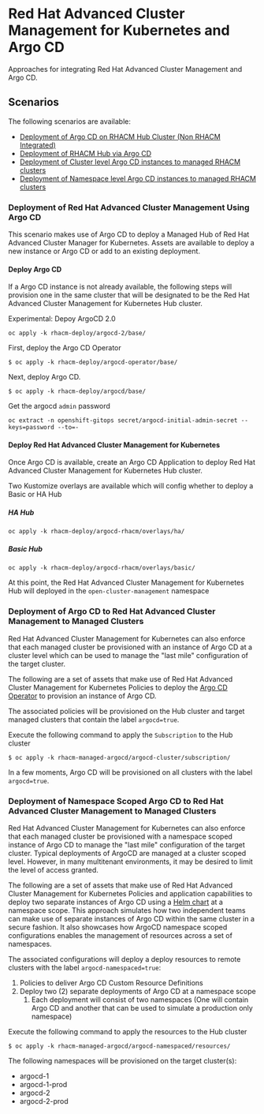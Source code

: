 # Red Hat Advanced Cluster Management for Kubernetes and Argo CD

Approaches for integrating Red Hat Advanced Cluster Management and Argo CD.

## Scenarios

The following scenarios are available:

* [Deployment of Argo CD on RHACM Hub Cluster (Non RHACM Integrated)](#deploy-argo-cd)
* [Deployment of RHACM Hub via Argo CD](#deploy-red-hat-advanced-cluster-management-for-kubernetes)
* [Deployment of Cluster level Argo CD instances to managed RHACM clusters](#deployment-of-argo-cd-to-red-hat-advanced-cluster-management-to-managed-clusters)
* [Deployment of Namespace level Argo CD instances to managed RHACM clusters](#deployment-of-namespace-level-argo-cd-instances-to-managed-rhacm-clusters)

### Deployment of Red Hat Advanced Cluster Management Using Argo CD

This scenario makes use of Argo CD to deploy a Managed Hub of Red Hat Advanced Cluster Manager for Kubernetes. Assets are available to deploy a new instance or Argo CD or add to an existing deployment.

#### Deploy Argo CD

If a Argo CD instance is not already available, the following steps will provision one in the same cluster that will be designated to be the Red Hat Advanced Cluster Management for Kubernetes Hub cluster.

Experimental:
Depoy ArgoCD 2.0
```
oc apply -k rhacm-deploy/argocd-2/base/
```


First, deploy the Argo CD Operator

```
$ oc apply -k rhacm-deploy/argocd-operator/base/
```

Next, deploy Argo CD.

```
$ oc apply -k rhacm-deploy/argocd/base/
```

Get the argocd `admin` password
```
oc extract -n openshift-gitops secret/argocd-initial-admin-secret --keys=password --to=-
```

#### Deploy Red Hat Advanced Cluster Management for Kubernetes

Once Argo CD is available, create an Argo CD Application to deploy Red Hat Advanced Cluster Management for Kubernetes Hub cluster.

Two Kustomize overlays are available which will config whether to deploy a Basic or HA Hub

##### HA Hub

```
oc apply -k rhacm-deploy/argocd-rhacm/overlays/ha/
```

##### Basic Hub

```
oc apply -k rhacm-deploy/argocd-rhacm/overlays/basic/
```


At this point, the Red Hat Advanced Cluster Management for Kubernetes Hub will deployed in the `open-cluster-management` namespace

### Deployment of Argo CD to Red Hat Advanced Cluster Management to Managed Clusters

Red Hat Advanced Cluster Management for Kubernetes can also enforce that each managed cluster be provisioned with an instance of Argo CD at a cluster level which can be used to manage the "last mile" configuration of the target cluster.

The following are a set of assets that make use of Red Hat Advanced Cluster Management for Kubernetes Policies to deploy the [Argo CD Operator](https://argocd-operator.readthedocs.io/en/latest/reference/argocd/#) to provision an instance of Argo CD.

The associated policies will be provisioned on the Hub cluster and target managed clusters that contain the label `argocd=true`.

Execute the following command to apply the `Subscription` to the Hub cluster

```
$ oc apply -k rhacm-managed-argocd/argocd-cluster/subscription/
```

In a few moments, Argo CD will be provisioned on all clusters with the label `argocd=true`.

### Deployment of Namespace Scoped Argo CD to Red Hat Advanced Cluster Management to Managed Clusters

Red Hat Advanced Cluster Management for Kubernetes can also enforce that each managed cluster be provisioned with a namespace scoped instance of Argo CD to manage the "last mile" configuration of the target cluster. Typical deployments of ArgoCD are managed at a cluster scoped level. However, in many multitenant environments, it may be desired to limit the level of access granted.

The following are a set of assets that make use of Red Hat Advanced Cluster Management for Kubernetes Policies and application capabilities to deploy two separate instances of Argo CD using a [Helm chart](https://helm.sh/) at a namespace scope. This approach simulates how two independent teams can make use of separate instances of Argo CD within the same cluster in a secure fashion. It also showcases how ArgoCD namespace scoped configurations enables the management of resources across a set of namespaces.

The associated configurations will deploy a deploy resources to remote clusters with the label `argocd-namespaced=true`:

1. Policies to deliver Argo CD Custom Resource Definitions
2. Deploy two (2) separate deployments of Argo CD at a namespace scope
    1. Each deployment will consist of two namespaces (One will contain Argo CD and another that can be used to simulate a production only namespace)

Execute the following command to apply the resources to the Hub cluster

```
$ oc apply -k rhacm-managed-argocd/argocd-namespaced/resources/
```

The following namespaces will be provisioned on the target cluster(s):

* argocd-1
* argocd-1-prod
* argocd-2
* argocd-2-prod